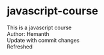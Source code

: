 # javascript-course
This is a javascript course
<br>
Author: Hemanth
<br>
Update with commit changes
<br>
Refreshed

